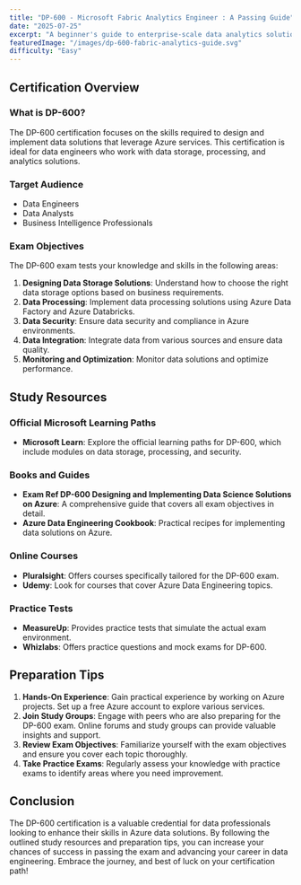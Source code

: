 ```yaml
---
title: "DP-600 - Microsoft Fabric Analytics Engineer : A Passing Guide"
date: "2025-07-25"
excerpt: "A beginner's guide to enterprise-scale data analytics solutions using Microsoft Fabric."
featuredImage: "/images/dp-600-fabric-analytics-guide.svg"
difficulty: "Easy"
---
```


## Certification Overview


### What is DP-600?
The DP-600 certification focuses on the skills required to design and implement data solutions that leverage Azure services. This certification is ideal for data engineers who work with data storage, processing, and analytics solutions.

### Target Audience
- Data Engineers
- Data Analysts
- Business Intelligence Professionals

### Exam Objectives
The DP-600 exam tests your knowledge and skills in the following areas:
1. **Designing Data Storage Solutions**: Understand how to choose the right data storage options based on business requirements.
2. **Data Processing**: Implement data processing solutions using Azure Data Factory and Azure Databricks.
3. **Data Security**: Ensure data security and compliance in Azure environments.
4. **Data Integration**: Integrate data from various sources and ensure data quality.
5. **Monitoring and Optimization**: Monitor data solutions and optimize performance.

## Study Resources

### Official Microsoft Learning Paths
- **Microsoft Learn**: Explore the official learning paths for DP-600, which include modules on data storage, processing, and security.

### Books and Guides
- **Exam Ref DP-600 Designing and Implementing Data Science Solutions on Azure**: A comprehensive guide that covers all exam objectives in detail.
- **Azure Data Engineering Cookbook**: Practical recipes for implementing data solutions on Azure.

### Online Courses
- **Pluralsight**: Offers courses specifically tailored for the DP-600 exam.
- **Udemy**: Look for courses that cover Azure Data Engineering topics.

### Practice Tests
- **MeasureUp**: Provides practice tests that simulate the actual exam environment.
- **Whizlabs**: Offers practice questions and mock exams for DP-600.

## Preparation Tips

1. **Hands-On Experience**: Gain practical experience by working on Azure projects. Set up a free Azure account to explore various services.
2. **Join Study Groups**: Engage with peers who are also preparing for the DP-600 exam. Online forums and study groups can provide valuable insights and support.
3. **Review Exam Objectives**: Familiarize yourself with the exam objectives and ensure you cover each topic thoroughly.
4. **Take Practice Exams**: Regularly assess your knowledge with practice exams to identify areas where you need improvement.

## Conclusion

The DP-600 certification is a valuable credential for data professionals looking to enhance their skills in Azure data solutions. By following the outlined study resources and preparation tips, you can increase your chances of success in passing the exam and advancing your career in data engineering. Embrace the journey, and best of luck on your certification path!